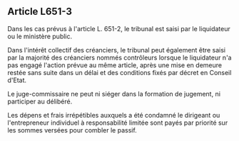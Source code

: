 Article L651-3
----
Dans les cas prévus à l'article L. 651-2, le tribunal est saisi par le
liquidateur ou le ministère public.

Dans l'intérêt collectif des créanciers, le tribunal peut également être saisi
par la majorité des créanciers nommés contrôleurs lorsque le liquidateur n'a pas
engagé l'action prévue au même article, après une mise en demeure restée sans
suite dans un délai et des conditions fixés par décret en Conseil d'Etat.

Le juge-commissaire ne peut ni siéger dans la formation de jugement, ni
participer au délibéré.

Les dépens et frais irrépétibles auxquels a été condamné le dirigeant ou
l'entrepreneur individuel à responsabilité limitée sont payés par priorité sur
les sommes versées pour combler le passif.
